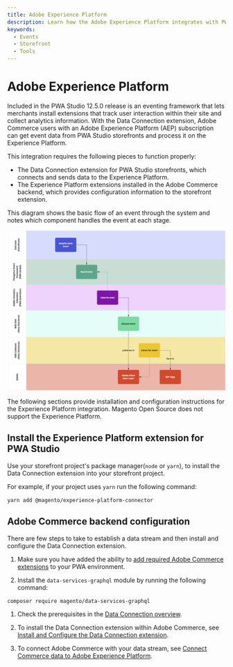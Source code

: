 ```yaml
---
title: Adobe Experience Platform
description: Learn how the Adobe Experience Platform integrates with PWA Studio storefront projects.
keywords:
  - Events
  - Storefront
  - Tools
---
```


# Adobe Experience Platform

Included in the PWA Studio 12.5.0 release is an eventing framework that lets merchants install extensions that track user interaction within their site and collect analytics information.
With the Data Connection extension, Adobe Commerce users with an Adobe Experience Platform (AEP) subscription can get event data from PWA Studio storefronts and process it on the Experience Platform.

This integration requires the following pieces to function properly:

- The Data Connection extension for PWA Studio storefronts, which connects and sends data to the Experience Platform.
- The Experience Platform extensions installed in the Adobe Commerce backend, which provides configuration information to the storefront extension.

This diagram shows the basic flow of an event through the system and notes which component handles the event at each stage.

![Basic event flow](images/analytics-flow.png)

The following sections provide installation and configuration instructions for the Experience Platform integration.
Magento Open Source does not support the Experience Platform.

## Install the Experience Platform extension for PWA Studio

Use your storefront project's package manager(`node` or `yarn`), to install the Data Connection extension into your storefront project.

For example, if your project uses `yarn` run the following command:

```terminal
yarn add @magento/experience-platform-connector
```

## Adobe Commerce backend configuration

There are few steps to take to establish a data stream and then install and configure the Data Connection extension.

1. Make sure you have added the ability to [add required Adobe Commerce extensions](https://developer.adobe.com/commerce/pwa-studio/tutorials/production-deployment/adobe-commerce/#add-required-adobe-commerce-extensions) to your PWA environment.

1. Install the `data-services-graphql` module by running the following command:

  ```terminal
  composer require magento/data-services-graphql
  ```
   
1. Check the prerequisites in the [Data Connection overview](https://experienceleague.adobe.com/docs/commerce-merchant-services/data-connection/overview.html#prereqs).

1. To install the Data Connection extension within Adobe Commerce, see [Install and Configure the Data Connection extension](https://experienceleague.adobe.com/docs/commerce-merchant-services/data-connection/fundamentals/install.html).

1. To connect Adobe Commerce with your data stream, see [Connect Commerce data to Adobe Experience Platform](https://experienceleague.adobe.com/docs/commerce-merchant-services/data-connection/fundamentals/connect-data.html).

